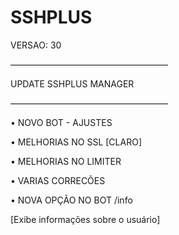 # SSHPLUS

VERSAO: 30

——————————————————

UPDATE SSHPLUS MANAGER

——————————————————

• NOVO BOT - AJUSTES

• MELHORIAS NO SSL [CLARO]

• MELHORIAS NO LIMITER

• VARIAS CORRECÕES

• NOVA OPÇÃO NO BOT /info

[Exibe informações sobre o usuário] 
